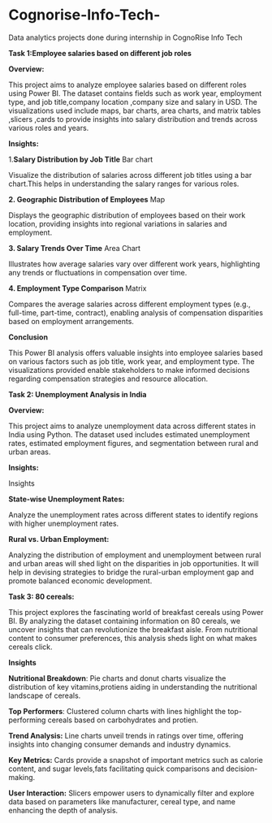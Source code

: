 # Cognorise-Info-Tech-
Data analytics projects done during internship in CognoRise Info Tech

**Task 1:Employee salaries based on different job roles**

**Overview:**

This project aims to analyze employee salaries based on different roles using Power BI. The dataset contains fields such as work year, employment type, and job title,company location ,company size and salary in USD. The visualizations used include maps, bar charts, area charts, and matrix tables ,slicers ,cards to provide insights into salary distribution and trends across various roles and years.

**Insights:**

1.**Salary Distribution by Job Title**
Bar chart

Visualize the distribution of salaries across different job titles using a bar chart.This helps in understanding the salary ranges for various roles.

**2. Geographic Distribution of Employees**
Map

Displays the geographic distribution of employees based on their work location, providing insights into regional variations in salaries and employment.

**3. Salary Trends Over Time**
Area Chart

Illustrates how average salaries vary over different work years, highlighting any trends or fluctuations in compensation over time.

**4. Employment Type Comparison**
Matrix

Compares the average salaries across different employment types (e.g., full-time, part-time, contract), enabling analysis of compensation disparities based on employment arrangements.

**Conclusion**

This Power BI analysis offers valuable insights into employee salaries based on various factors such as job title, work year, and employment type. The visualizations provided enable stakeholders to make informed decisions regarding compensation strategies and resource allocation.

**Task 2: Unemployment Analysis in India**

**Overview:**

This project aims to analyze unemployment data across different states in India using Python. The dataset used includes estimated unemployment rates, estimated employment figures, and segmentation between rural and urban areas.

**Insights:**

Insights

**State-wise Unemployment Rates:**

Analyze the unemployment rates across different states to identify regions with higher unemployment rates.

**Rural vs. Urban Employment:**

Analyzing the distribution of employment and unemployment between rural and urban areas will shed light on the disparities in job opportunities.
It will help in devising strategies to bridge the rural-urban employment gap and promote balanced economic development.

**Task 3: 80 cereals:**

This project explores the fascinating world of breakfast cereals using Power BI. By analyzing the dataset containing information on 80 cereals, we uncover insights that can revolutionize the breakfast aisle. From nutritional content to consumer preferences, this analysis sheds light on what makes cereals click.

**Insights**

**Nutritional Breakdown**: Pie charts and donut charts visualize the distribution of key vitamins,protiens aiding in understanding the nutritional landscape of cereals.

**Top Performers**: Clustered column charts with lines highlight the top-performing cereals based on carbohydrates and protien.

**Trend Analysis:** Line charts unveil trends in ratings over time, offering insights into changing consumer demands and industry dynamics.

**Key Metrics:** Cards provide a snapshot of important metrics such as  calorie content, and sugar levels,fats facilitating quick comparisons and decision-making.

**User Interaction:** Slicers empower users to dynamically filter and explore data based on parameters like manufacturer, cereal type, and name enhancing the depth of analysis.


